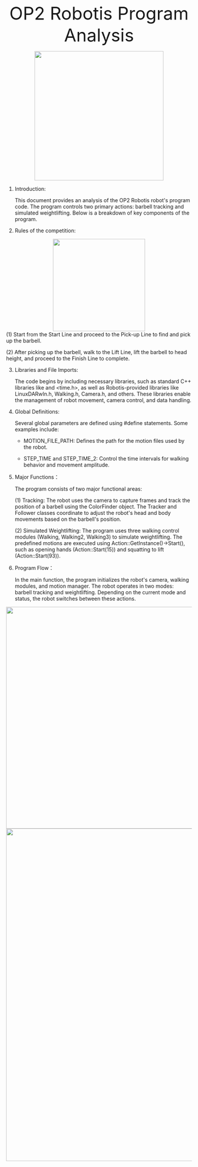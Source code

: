 <p align=center>
<font size=26>
OP2 Robotis Program Analysis
</font>
</p>
<div align = center>
<img src="https://github.com/user-attachments/assets/4b712bbc-2507-44ba-8df7-70d613e6f5f8" length= "350px" width="350px">
</div>

1. Introduction:
   
   This document provides an analysis of the OP2 Robotis robot's program code. The program controls two primary actions: barbell tracking and simulated weightlifting. Below is a breakdown of key components of the program.

2. Rules of the competition:
<div align=center>
<img src="https://github.com/user-attachments/assets/ffd9a109-cf4f-4db0-920f-df0cef3b0ecb" length= "250px" width="250px">
</div>
   (1) Start from the Start Line and proceed to the Pick-up Line to find and pick up the barbell.

   (2) After picking up the barbell, walk to the Lift Line, lift the barbell to head height, and proceed to the Finish Line to complete.

3. Libraries and File Imports:
   
   The code begins by including necessary libraries, such as standard C++ libraries like <iostream> and <time.h>, as well as Robotis-provided libraries like LinuxDARwIn.h, Walking.h, Camera.h, and others. These libraries enable the management of robot movement, camera control, and data handling.

4. Global Definitions:
   
   Several global parameters are defined using #define statements. Some examples include:

      - MOTION_FILE_PATH: Defines the path for the motion files used by the robot.

      - STEP_TIME and STEP_TIME_2: Control the time intervals for walking behavior and movement amplitude.

5. Major Functions：
   
   The program consists of two major functional areas:
   
      (1) Tracking: The robot uses the camera to capture frames and track the position of a barbell using the ColorFinder object.
                    The Tracker and Follower classes coordinate to adjust the robot's head and body movements based on the barbell's position.
   
      (2) Simulated Weightlifting: The program uses three walking control modules (Walking, Walking2, Walking3) to simulate weightlifting. The predefined motions are executed using Action::GetInstance()->Start(), such as opening hands (Action::Start(15)) and squatting to lift (Action::Start(93)).

6. Program Flow：

   In the main function, the program initializes the robot's camera, walking modules, and motion manager. The robot operates in two modes: barbell tracking and weightlifting. Depending on the current mode and status, the robot switches between these actions.

<div align=center>
<img src="https://github.com/user-attachments/assets/bdc47880-0f7f-4ac7-9574-d5c377d56379" length= "600px" width="600px">
</div>

<div align=center>
<img src="https://github.com/user-attachments/assets/92a5c83b-0543-4de7-839d-5f3ba02187f8" length= "900px" width="900px">
</div>

